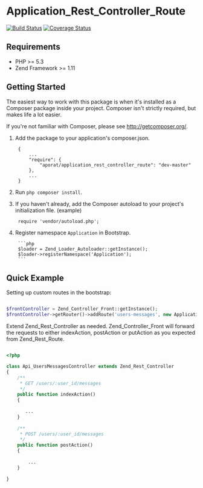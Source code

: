 Application_Rest_Controller_Route
============================
[![Build Status](https://secure.travis-ci.org/aporat/Application_Rest_Controller_Route.png)](http://travis-ci.org/aporat/Application_Rest_Controller_Route) [![Coverage Status](https://coveralls.io/repos/aporat/Application_Rest_Controller_Route/badge.png)](https://coveralls.io/r/aporat/Application_Rest_Controller_Route)


## Requirements ##

* PHP >= 5.3
* Zend Framework >= 1.11

## Getting Started ##

The easiest way to work with this package is when it's installed as a
Composer package inside your project. Composer isn't strictly
required, but makes life a lot easier.

If you're not familiar with Composer, please see <http://getcomposer.org/>.

1. Add the package to your application's composer.json.

        {
            ...
            "require": {
                "aporat/application_rest_controller_route": "dev-master"
            },
            ...
        }

2. Run `php composer install`.

3. If you haven't already, add the Composer autoload to your project's
   initialization file. (example)

        require 'vendor/autoload.php';

4. Register namespace `Application` in Bootstrap.

        ```php
        $loader = Zend_Loader_Autoloader::getInstance();
        $loader->registerNamespace('Application');
        ```

## Quick Example ##

Setting up custom routes in the bootstrap:

```php

$frontController = Zend_Controller_Front::getInstance();
$frontController->getRouter()->addRoute('users-messages', new Application_Rest_Controller_Route($frontController, 'users/:user_id/messages', ['controller' => 'users-messages']));

```

Extend Zend_Rest_Controller as needed. Zend_Controller_Front will forward the requests to either indexAction, postAction or putAction as you expected from Zend_Rest_Route.


```php

<?php

class Api_UsersMessagesController extends Zend_Rest_Controller
{
    /**
     * GET /users/:user_id/messages
     */
    public function indexAction()
    {
    
       ...
    }
    
    /**
     * POST /users/:user_id/messages
     */
    public function postAction()
    {
    
        ...
    }
    
}

```
